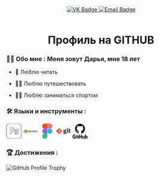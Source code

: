 <div id="badges" align="center"> 
    <a href="https://vk.com/id722377012">
        <img src="https://img.shields.io/badge/VK-blue?style-for-the-badge&logo=VK&logoColor-white" alt="VK Badge"/> 
    </a> 
    <a href="https://mail.google.com/mail/u/1/#inbox">  
        <img src="https://img.shields.io/badge/EMAIL-red?style-for-the-badge&logo=Gmail&logoColor-white" alt="Email Badge"/> 
    </a> 
</div>

<div id="viewprof" align="center"> 
    <img src="https://komarev.com/ghpvc/?username=Nyni109&style-flat-square&color=blue" alt=""/> 
</div>

<div id="heythere" align="center"> 
    <h1>Профиль на GITHUB</h1> 
</div>


### :woman_technologist: Обо мне : Меня зовут Дарья, мне 18 лет


- :brain: Люблю читать

- :woman_pilot: Люблю путешествовать

- :biking_woman: Люблю заниматься спортом


### :hammer_and_wrench: Языки и инструменты :

<div> 
    <img src="https://github.com/devicons/devicon/blob/master/icons/photoshop/photoshop-line.svg" width="40" height="40"/> 
    <img src="https://github.com/devicons/devicon/blob/master/icons/blender/blender-original-wordmark.svg" width="40" height="40"/> 
    <img src="https://github.com/devicons/devicon/blob/master/icons/figma/figma-original.svg" width="40" height="40"/> 
    <img src="https://github.com/devicons/devicon/blob/master/icons/git/git-original-wordmark.svg" width="40" height="40"/> 
    <img src="https://github.com/devicons/devicon/blob/master/icons/github/github-original-wordmark.svg" width="40" height="40"/> 
</div>

### :trophy: Достижения : 

<div> 
    <img src="https://github-profile-trophy.vercel.app/?username=Nyni109" alt="GitHub Profile Trophy"/>  
</div>

